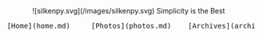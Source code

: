 <center>![silkenpy.svg](/images/silkenpy.svg)
Simplicity is the Best 
 <pre> [Home](home.md)     [Photos](photos.md)    [Archives](archives.md)    [Contact](contact.md)</pre>
</center>







